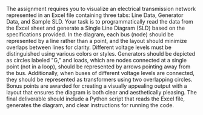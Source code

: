 The assignment requires you to visualize an electrical transmission network represented in an Excel file containing three tabs: Line Data, Generator Data, and Sample SLD. Your task is to programmatically read the data from the Excel sheet and generate a Single Line Diagram (SLD) based on the specifications provided. In the diagram, each bus (node) should be represented by a line rather than a point, and the layout should minimize overlaps between lines for clarity. Different voltage levels must be distinguished using various colors or styles. Generators should be depicted as circles labeled "G," and loads, which are nodes connected at a single point (not in a loop), should be represented by arrows pointing away from the bus. Additionally, when buses of different voltage levels are connected, they should be represented as transformers using two overlapping circles. Bonus points are awarded for creating a visually appealing output with a layout that ensures the diagram is both clear and aesthetically pleasing. The final deliverable should include a Python script that reads the Excel file, generates the diagram, and clear instructions for running the code.
